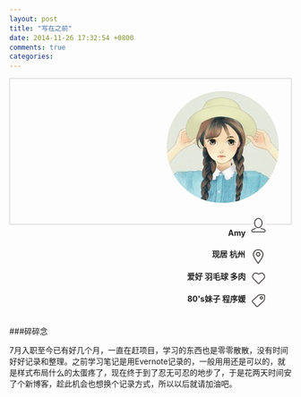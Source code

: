 ```yaml
---
layout: post
title: "写在之前"
date: 2014-11-26 17:32:54 +0800
comments: true
categories: 
---
```



<div style="height:220px;padding:20px;border:1px solid #ccc;background:url(/images/background-1.jpg);background-size:100% 100%;margin:0px 0px 30px 0px">
	<div style="float:right">
		<img src="/images/thumb.jpg" style="border-radius:100px;border:2px #FFF solid"/>
	</div>
	<div style="float:right;width:500px;margin:20px 15px">
			<img src="/images/ico_person.png" align="right" style="height:26px;margin:2px 10px 0 10px;border-style:none;box-shadow:none"/>
			<h4 align="right" style="color:#222">Amy<h4>
			<img src="/images/ico_map.png" align="right" style="height:26px;margin:2px 10px 0 10px;border-style:none;box-shadow:none"/>
			<h4 align="right" style="color:#222;">现居 杭州</h4>
			<img src="/images/ico_love.png" align="right" style="height:26px;margin:2px 10px 0 10px;border-style:none;box-shadow:none"/>			<h4 align="right" style="color:#222;">爱好 羽毛球 多肉</h4>
			<img src="/images/ico_tag.png" align="right" style="height:26px;margin:2px 10px 0 10px;border-style:none;box-shadow:none"/>			<h4 align="right" style="color:#222;">80's妹子 程序媛 </h4>
	</div>
</div>

###碎碎念

7月入职至今已有好几个月，一直在赶项目，学习的东西也是零零散散，没有时间好好记录和整理。之前学习笔记是用Evernote记录的，一般用用还是可以的，就是样式布局什么的太蛋疼了，现在终于到了忍无可忍的地步了，于是花两天时间安了个新博客，趁此机会也想换个记录方式，所以以后就请加油吧。

